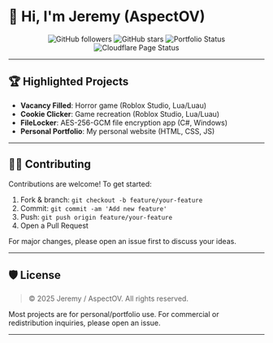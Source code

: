 # 👋 Hi, I'm Jeremy (AspectOV)

<p align="center">
  <img src="https://img.shields.io/github/followers/AspectOV?label=GitHub&style=social" alt="GitHub followers"/>
  <img src="https://img.shields.io/github/stars/AspectOV?affiliations=OWNER%2CCOLLABORATOR&style=social" alt="GitHub stars"/>
  <img src="https://img.shields.io/website?url=https%3A%2F%2Fjeremymhayes.com" alt="Portfolio Status"/>
  <img src="https://img.shields.io/uptimerobot/status/m790123456-abcdef1234567890abcdef1234?label=Cloudflare%20Page" alt="Cloudflare Page Status"/>
</p>

---

## 🏆 Highlighted Projects

- **Vacancy Filled**: Horror game (Roblox Studio, Lua/Luau)
- **Cookie Clicker**: Game recreation (Roblox Studio, Lua/Luau)
- **FileLocker**: AES-256-GCM file encryption app (C#, Windows)
- **Personal Portfolio**: My personal website (HTML, CSS, JS)

---

## 🧑‍💻 Contributing

Contributions are welcome! To get started:

1. Fork & branch: `git checkout -b feature/your-feature`
2. Commit: `git commit -am 'Add new feature'`
3. Push: `git push origin feature/your-feature`
4. Open a Pull Request

For major changes, please open an issue first to discuss your ideas.

---

## 🛡️ License

> © 2025 Jeremy / AspectOV. All rights reserved.

Most projects are for personal/portfolio use. For commercial or redistribution inquiries, please open an issue.

---
